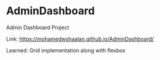 # AdminDashboard
Admin Dashboard Project

Link: https://mohamedwshaalan.github.io/AdminDashboard/

Learned:
Grid implementation along with flexbox
